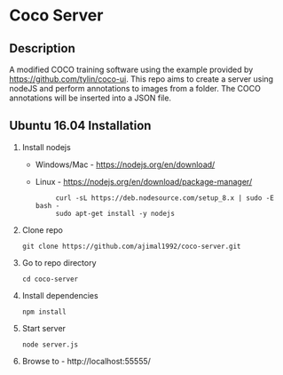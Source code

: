 # Coco Server

## Description
A modified COCO training software using the example provided by https://github.com/tylin/coco-ui. This repo aims to create a server using nodeJS and perform annotations to images from a folder. The COCO annotations will be inserted into a JSON file. 

## Ubuntu 16.04 Installation
1. Install nodejs
    - Windows/Mac - https://nodejs.org/en/download/
    - Linux - https://nodejs.org/en/download/package-manager/
        
               curl -sL https://deb.nodesource.com/setup_8.x | sudo -E bash -
               sudo apt-get install -y nodejs
2. Clone repo

       git clone https://github.com/ajimal1992/coco-server.git
3. Go to repo directory

       cd coco-server
4. Install dependencies

       npm install
5. Start server

       node server.js
6. Browse to - http://localhost:55555/

